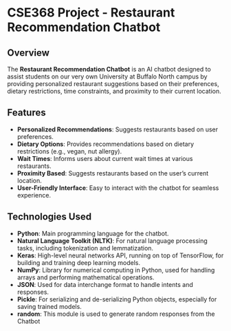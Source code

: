# CSE368 Project - Restaurant Recommendation Chatbot

## Overview
The **Restaurant Recommendation Chatbot** is an AI chatbot designed to assist students on our very own University at Buffalo North campus by providing personalized restaurant suggestions based on their preferences, dietary restrictions, time constraints, and proximity to their current location.

## Features
- **Personalized Recommendations**: Suggests restaurants based on user preferences.
- **Dietary Options**: Provides recommendations based on dietary restrictions (e.g., vegan, nut allergy).
- **Wait Times**: Informs users about current wait times at various restaurants.
- **Proximity Based**: Suggests restaurants based on the user’s current location.
- **User-Friendly Interface**: Easy to interact with the chatbot for seamless experience.

## Technologies Used
- **Python**: Main programming language for the chatbot.
- **Natural Language Toolkit (NLTK)**: For natural language processing tasks, including tokenization and lemmatization.
- **Keras**: High-level neural networks API, running on top of TensorFlow, for building and training deep learning models.
- **NumPy**: Library for numerical computing in Python, used for handling arrays and performing mathematical operations.
- **JSON**: Used for data interchange format to handle intents and responses.
- **Pickle**: For serializing and de-serializing Python objects, especially for saving trained models.
- **random**: This module is used to generate random responses from the Chatbot
